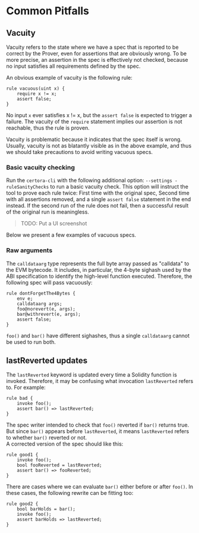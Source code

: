 # Common Pitfalls

## Vacuity

Vacuity refers to the state where we have a spec that is reported to be correct by the Prover, even for assertions that are obviously wrong. To be more precise, an assertion in the spec is effectively not checked, because no input satisfies all requirements defined by the spec.

An obvious example of vacuity is the following rule:

```text
rule vacuous(uint x) {
    require x != x;
    assert false;
}
```

No input `x` ever satisfies x != x, but the `assert false` is expected to trigger a failure. The vacuity of the `require` statement implies our assertion is not reachable, thus the rule is proven.

Vacuity is problematic because it indicates that the spec itself is wrong. Usually, vacuity is not as blatantly visible as in the above example, and thus we should take precautions to avoid writing vacuous specs.

### Basic vacuity checking 

Run the `certora-cli` with the following additional option: `--settings -ruleSanityChecks` to run a basic vacuity check. This option will instruct the tool to prove each rule twice: First time with the original spec, Second time with all assertions removed, and a single `assert false` statement in the end instead. If the second run of the rule does not fail, then a successful result of the original run is meaningless.

> TODO: Put a UI screenshot

Below we present a few examples of vacuous specs.

### Raw arguments

The `calldataarg` type represents the full byte array passed as "calldata" to the EVM bytecode. It includes, in particular, the 4-byte sighash used by the ABI specification to identify the high-level function executed. Therefore, the following spec will pass vacuously:

```text
rule dontForgetThe4Bytes {
    env e;
    calldataarg args;
    foo@norevert(e, args);
    bar@withrevert(e, args);
    assert false;
}
```

`foo()` and `bar()` have different sighashes, thus a single `calldataarg` cannot be used to run both.

## lastReverted updates

The `lastReverted` keyword is updated every time a Solidity function is invoked. Therefore, it may be confusing what invocation `lastReverted` refers to. For example:

```text
rule bad {
    invoke foo();
    assert bar() => lastReverted;
}
```

The spec writer intended to check that `foo()` reverted if `bar()` returns true. But since `bar()` appears before `lastReverted`, it means `lastReverted` refers to whether `bar()` reverted or not.  
A corrected version of the spec should like this:

```text
rule good1 {
    invoke foo();
    bool fooReverted = lastReverted;
    assert bar() => fooReverted;
}
```

There are cases where we can evaluate `bar()` either before or after `foo()`. In these cases, the following rewrite can be fitting too:

```text
rule good2 {
    bool barHolds = bar();
    invoke foo();
    assert barHolds => lastReverted;
}
```


